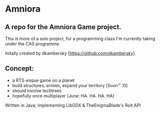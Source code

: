 Amniora 
========

A repo for the Amniora Game project. 
----------
This is more of a solo project, for a programming class I'm currently taking under the CAS programme.

Initally created by dkambersky 	[https://github.com/dkambersky].

Concept:
----------

- a RTS-esque game on a planet
- build structures, armies, expand your territory [Soon™ :D]
- should involve techtrees
- hopefully once multiplayer [June: HA. HA. HA. HA]

Written in Java; implementing LibGDX & TheEnigmaBlade's Roit API

